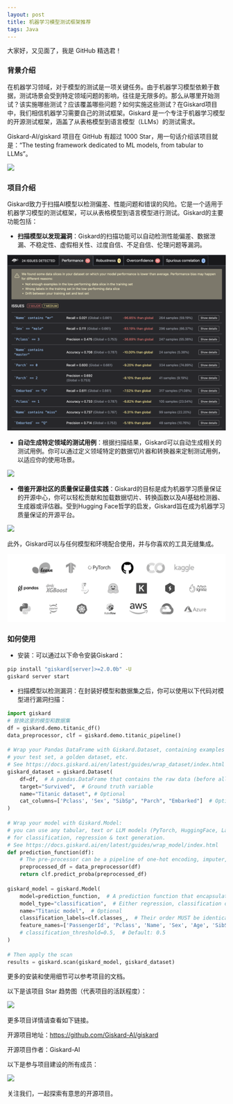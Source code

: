 ```yaml
---
layout: post
title: 机器学习模型测试框架推荐
tags: Java
---
```


大家好，又见面了，我是 GitHub 精选君！

### 背景介绍

在机器学习领域，对于模型的测试是一项关键任务。由于机器学习模型依赖于数据，测试场景会受到特定领域问题的影响，往往是无限多的。那么从哪里开始测试？该实施哪些测试？应该覆盖哪些问题？如何实施这些测试？在Giskard项目中，我们相信机器学习需要自己的测试框架。Giskard 是一个专注于机器学习模型的开源测试框架，涵盖了从表格模型到语言模型（LLMs）的测试需求。

Giskard-AI/giskard 项目在 GitHub 有超过 1000 Star，用一句话介绍该项目就是：“The testing framework dedicated to ML models, from tabular to LLMs”。

![](https://raw.githubusercontent.com/Giskard-AI/giskard/master/readme/giskard_logo.png#gh-light-mode-only)

### 项目介绍

Giskard致力于扫描AI模型以检测偏差、性能问题和错误的风险。它是一个适用于机器学习模型的测试框架，可以从表格模型到语言模型进行测试。Giskard的主要功能包括：

- **扫描模型以发现漏洞**：Giskard的扫描功能可以自动检测性能偏差、数据泄漏、不稳定性、虚假相关性、过度自信、不足自信、伦理问题等漏洞。

![](https://raw.githubusercontent.com/Giskard-AI/giskard/master/readme/scan_example.png)

- **自动生成特定领域的测试用例**：根据扫描结果，Giskard可以自动生成相关的测试用例。你可以通过定义领域特定的数据切片器和转换器来定制测试用例，以适应你的使用场景。

![](https://raw.githubusercontent.com/Giskard-AI/giskard/master/readme/test_suite_example.png)

- **借鉴开源社区的质量保证最佳实践**：Giskard的目标是成为机器学习质量保证的开源中心，你可以轻松贡献和加载数据切片、转换函数以及AI基础检测器、生成器或评估器。受到Hugging Face哲学的启发，Giskard旨在成为机器学习质量保证的开源平台。

![](https://raw.githubusercontent.com/Giskard-AI/giskard/master/readme/catalog_example.png)

此外，Giskard可以与任何模型和环境配合使用，并与你喜欢的工具无缝集成。

![](https://raw.githubusercontent.com/Giskard-AI/giskard/main/readme/tools.png)

### 如何使用

- 安装：可以通过以下命令安装Giskard：
```sh
pip install "giskard[server]>=2.0.0b" -U
giskard server start
```
- 扫描模型以检测漏洞：在封装好模型和数据集之后，你可以使用以下代码对模型进行漏洞扫描：
```python
import giskard
# 替换这里的模型和数据集
df = giskard.demo.titanic_df()
data_preprocessor, clf = giskard.demo.titanic_pipeline()

# Wrap your Pandas DataFrame with Giskard.Dataset, containing examples such as:
# your test set, a golden dataset, etc.
# See https://docs.giskard.ai/en/latest/guides/wrap_dataset/index.html
giskard_dataset = giskard.Dataset(
    df=df,  # A pandas.DataFrame that contains the raw data (before all the pre-processing steps) and the actual ground truth variable (target).
    target="Survived",  # Ground truth variable
    name="Titanic dataset", # Optional
    cat_columns=['Pclass', 'Sex', "SibSp", "Parch", "Embarked"]  # Optional, but is a MUST if available. Inferred automatically if not.
)

# Wrap your model with Giskard.Model:
# you can use any tabular, text or LLM models (PyTorch, HuggingFace, LangChain, etc.),
# for classification, regression & text generation.
# See https://docs.giskard.ai/en/latest/guides/wrap_model/index.html
def prediction_function(df):
    # The pre-processor can be a pipeline of one-hot encoding, imputer, scaler, etc.
    preprocessed_df = data_preprocessor(df)
    return clf.predict_proba(preprocessed_df)

giskard_model = giskard.Model(
    model=prediction_function,  # A prediction function that encapsulates all the data pre-processing steps and that could be executed with the dataset used by the scan.
    model_type="classification",  # Either regression, classification or text_generation.
    name="Titanic model",  # Optional
    classification_labels=clf.classes_,  # Their order MUST be identical to the prediction_function's output order
    feature_names=['PassengerId', 'Pclass', 'Name', 'Sex', 'Age', 'SibSp', 'Parch', 'Fare', 'Embarked'],  # Default: all columns of your dataset
    # classification_threshold=0.5,  # Default: 0.5
)

# Then apply the scan
results = giskard.scan(giskard_model, giskard_dataset)
```
更多的安装和使用细节可以参考项目的文档。

以下是该项目 Star 趋势图（代表项目的活跃程度）：

![](https://api.star-history.com/svg?repos=Giskard-AI/giskard&type=Timeline)

更多项目详情请查看如下链接。

开源项目地址：https://github.com/Giskard-AI/giskard 

开源项目作者：Giskard-AI

以下是参与项目建设的所有成员：

![](https://contrib.rocks/image?repo=Giskard-AI/giskard)

关注我们，一起探索有意思的开源项目。

